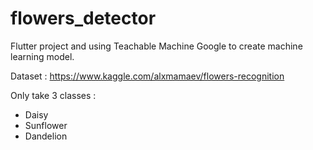 # flowers_detector

Flutter project and using Teachable Machine Google to create machine learning model.

Dataset : https://www.kaggle.com/alxmamaev/flowers-recognition

Only take 3 classes : 
 - Daisy
 - Sunflower
 - Dandelion
